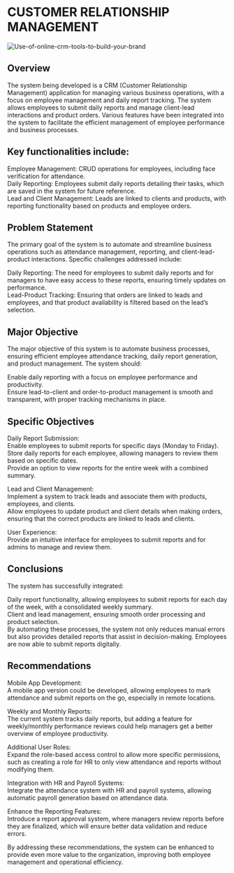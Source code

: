 # CUSTOMER RELATIONSHIP MANAGEMENT </br>
![Use-of-online-crm-tools-to-build-your-brand](https://github.com/user-attachments/assets/8341f3e5-164f-4f98-8b4d-52b1998b8366)


## Overview </br>
The system being developed is a CRM (Customer Relationship Management) application for managing various business operations, with a focus on employee management and daily report tracking. The system allows employees to submit daily reports and manage client-lead interactions and product orders. Various features have been integrated into the system to facilitate the efficient management of employee performance and business processes. </br>

## Key functionalities include: </br>

Employee Management: CRUD operations for employees, including face verification for attendance. </br>
Daily Reporting: Employees submit daily reports detailing their tasks, which are saved in the system for future reference. </br>
Lead and Client Management: Leads are linked to clients and products, with reporting functionality based on products and employee orders. </br>

## Problem Statement </br>
The primary goal of the system is to automate and streamline business operations such as attendance management, reporting, and client-lead-product interactions. Specific challenges addressed include: </br>

Daily Reporting: The need for employees to submit daily reports and for managers to have easy access to these reports, ensuring timely updates on performance. </br>
Lead-Product Tracking: Ensuring that orders are linked to leads and employees, and that product availability is filtered based on the lead’s selection. </br>

## Major Objective </br>
The major objective of this system is to automate business processes, ensuring efficient employee attendance tracking, daily report generation, and product management. The system should: </br>

Enable daily reporting with a focus on employee performance and productivity. </br>
Ensure lead-to-client and order-to-product management is smooth and transparent, with proper tracking mechanisms in place. </br>

## Specific Objectives </br>
Daily Report Submission: </br>
Enable employees to submit reports for specific days (Monday to Friday). </br>
Store daily reports for each employee, allowing managers to review them based on specific dates. </br>
Provide an option to view reports for the entire week with a combined summary. </br>

Lead and Client Management: </br>
Implement a system to track leads and associate them with products, employees, and clients. </br>
Allow employees to update product and client details when making orders, ensuring that the correct products are linked to leads and clients. </br>

User Experience: </br>
Provide an intuitive interface for employees to submit reports and for admins to manage and review them. </br>

## Conclusions </br>
The system has successfully integrated: </br>

Daily report functionality, allowing employees to submit reports for each day of the week, with a consolidated weekly summary. </br>
Client and lead management, ensuring smooth order processing and product selection. </br>
By automating these processes, the system not only reduces manual errors but also provides detailed reports that assist in decision-making. Employees are now able to submit reports digitally. </br>

## Recommendations </br>
Mobile App Development: </br>
A mobile app version could be developed, allowing employees to mark attendance and submit reports on the go, especially in remote locations. </br>

Weekly and Monthly Reports: </br>
The current system tracks daily reports, but adding a feature for weekly/monthly performance reviews could help managers get a better overview of employee productivity. </br>

Additional User Roles: </br>
Expand the role-based access control to allow more specific permissions, such as creating a role for HR to only view attendance and reports without modifying them. </br>

Integration with HR and Payroll Systems: </br>
Integrate the attendance system with HR and payroll systems, allowing automatic payroll generation based on attendance data. </br>

Enhance the Reporting Features: </br>
Introduce a report approval system, where managers review reports before they are finalized, which will ensure better data validation and reduce errors. </br>

By addressing these recommendations, the system can be enhanced to provide even more value to the organization, improving both employee management and operational efficiency.
